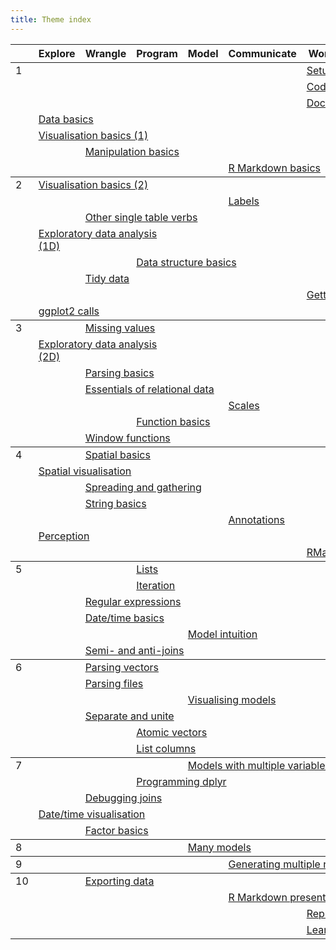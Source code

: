 ```yaml
---
title: Theme index
---
```


<table class="syllabus">
<colgroup>
  <col class="week" />
  <col class="theme" />
  <col class="theme" />
  <col class="theme" />
  <col class="theme" />
  <col class="theme" />
  <col class="theme" />
  <col class="theme" />
  <col class="theme" />
</colgroup>

<thead>
<tr>
  <th></th>
  <th>Explore</th>
  <th>Wrangle</th>
  <th>Program</th>
  <th>Model</th>
  <th>Communicate</th>
  <th>Workflow</th>
  <th></th>
  <th></th>
</tr>
</thead>
<tbody>
<tr>
<td id='week-1'>1</td>
  <td colspan="5"></td>
  <td colspan="3"><a class="workflow" href="setup.html">Setup</a></td>
</tr>
<tr>
<td></td>
  <td colspan="5"></td>
  <td colspan="3"><a class="workflow" href="code-style.html">Code style</a></td>
</tr>
<tr>
<td></td>
  <td colspan="5"></td>
  <td colspan="3"><a class="workflow" href="documentation.html">Documentation</a></td>
</tr>
<tr>
<td></td>
  <td colspan="3"><a class="explore" href="data-basics.html">Data basics</a></td>
  <td colspan="5"></td>
</tr>
<tr>
<td></td>
  <td colspan="3"><a class="explore" href="vis-basics.html">Visualisation basics (1)</a></td>
  <td colspan="5"></td>
</tr>
<tr>
<td></td>
  <td colspan="1"></td>
  <td colspan="3"><a class="wrangle" href="manip-basics.html">Manipulation basics</a></td>
  <td colspan="4"></td>
</tr>
<tr>
<td></td>
  <td colspan="4"></td>
  <td colspan="3"><a class="communicate" href="rmarkdown-basics.html">R Markdown basics</a></td>
  <td colspan="1"></td>
</tr>
</tbody>
<tbody>
<tr>
<td id='week-2'>2</td>
  <td colspan="3"><a class="explore" href="vis-basics-2.html">Visualisation basics (2)</a></td>
  <td colspan="5"></td>
</tr>
<tr>
<td></td>
  <td colspan="4"></td>
  <td colspan="3"><a class="communicate" href="vis-labelling.html">Labels</a></td>
  <td colspan="1"></td>
</tr>
<tr>
<td></td>
  <td colspan="1"></td>
  <td colspan="3"><a class="wrangle" href="manip-one-table.html">Other single table verbs</a></td>
  <td colspan="4"></td>
</tr>
<tr>
<td></td>
  <td colspan="3"><a class="explore" href="eda-1d.html">Exploratory data analysis (1D)</a></td>
  <td colspan="5"></td>
</tr>
<tr>
<td></td>
  <td colspan="2"></td>
  <td colspan="3"><a class="program" href="data-structure-basics.html">Data structure basics</a></td>
  <td colspan="3"></td>
</tr>
<tr>
<td></td>
  <td colspan="1"></td>
  <td colspan="3"><a class="wrangle" href="tidy-data.html">Tidy data</a></td>
  <td colspan="4"></td>
</tr>
<tr>
<td></td>
  <td colspan="5"></td>
  <td colspan="3"><a class="workflow" href="getting-help.html">Getting help</a></td>
</tr>
<tr>
<td></td>
  <td colspan="3"><a class="explore" href="vis-calls.html">ggplot2 calls</a></td>
  <td colspan="5"></td>
</tr>
</tbody>
<tbody>
<tr>
<td id='week-3'>3</td>
  <td colspan="1"></td>
  <td colspan="3"><a class="wrangle" href="missing-values.html">Missing values</a></td>
  <td colspan="4"></td>
</tr>
<tr>
<td></td>
  <td colspan="3"><a class="explore" href="eda-2d.html">Exploratory data analysis (2D)</a></td>
  <td colspan="5"></td>
</tr>
<tr>
<td></td>
  <td colspan="1"></td>
  <td colspan="3"><a class="wrangle" href="parse-basics.html">Parsing basics</a></td>
  <td colspan="4"></td>
</tr>
<tr>
<td></td>
  <td colspan="1"></td>
  <td colspan="3"><a class="wrangle" href="relational-basics.html">Essentials of relational data</a></td>
  <td colspan="4"></td>
</tr>
<tr>
<td></td>
  <td colspan="4"></td>
  <td colspan="3"><a class="communicate" href="vis-scales.html">Scales</a></td>
  <td colspan="1"></td>
</tr>
<tr>
<td></td>
  <td colspan="2"></td>
  <td colspan="3"><a class="program" href="function-basics.html">Function basics</a></td>
  <td colspan="3"></td>
</tr>
<tr>
<td></td>
  <td colspan="1"></td>
  <td colspan="3"><a class="wrangle" href="window-functions.html">Window functions</a></td>
  <td colspan="4"></td>
</tr>
</tbody>
<tbody>
<tr>
<td id='week-4'>4</td>
  <td colspan="1"></td>
  <td colspan="3"><a class="wrangle" href="spatial-basics.html">Spatial basics</a></td>
  <td colspan="4"></td>
</tr>
<tr>
<td></td>
  <td colspan="3"><a class="explore" href="spatial-vis.html">Spatial visualisation</a></td>
  <td colspan="5"></td>
</tr>
<tr>
<td></td>
  <td colspan="1"></td>
  <td colspan="3"><a class="wrangle" href="spread-gather.html">Spreading and gathering</a></td>
  <td colspan="4"></td>
</tr>
<tr>
<td></td>
  <td colspan="1"></td>
  <td colspan="3"><a class="wrangle" href="string-basics.html">String basics</a></td>
  <td colspan="4"></td>
</tr>
<tr>
<td></td>
  <td colspan="4"></td>
  <td colspan="3"><a class="communicate" href="vis-annotation.html">Annotations</a></td>
  <td colspan="1"></td>
</tr>
<tr>
<td></td>
  <td colspan="3"><a class="explore" href="vis-perception.html">Perception</a></td>
  <td colspan="5"></td>
</tr>
<tr>
<td></td>
  <td colspan="5"></td>
  <td colspan="3"><a class="workflow" href="workflow-rmarkdown.html">RMarkdown</a></td>
</tr>
</tbody>
<tbody>
<tr>
<td id='week-5'>5</td>
  <td colspan="2"></td>
  <td colspan="3"><a class="program" href="lists.html">Lists</a></td>
  <td colspan="3"></td>
</tr>
<tr>
<td></td>
  <td colspan="2"></td>
  <td colspan="3"><a class="program" href="iteration.html">Iteration</a></td>
  <td colspan="3"></td>
</tr>
<tr>
<td></td>
  <td colspan="1"></td>
  <td colspan="3"><a class="wrangle" href="regexps.html">Regular expressions</a></td>
  <td colspan="4"></td>
</tr>
<tr>
<td></td>
  <td colspan="1"></td>
  <td colspan="3"><a class="wrangle" href="datetime-basics.html">Date/time basics</a></td>
  <td colspan="4"></td>
</tr>
<tr>
<td></td>
  <td colspan="3"></td>
  <td colspan="3"><a class="model" href="model-basics.html">Model intuition</a></td>
  <td colspan="2"></td>
</tr>
<tr>
<td></td>
  <td colspan="1"></td>
  <td colspan="3"><a class="wrangle" href="filter-joins.html">Semi- and anti-joins</a></td>
  <td colspan="4"></td>
</tr>
</tbody>
<tbody>
<tr>
<td id='week-6'>6</td>
  <td colspan="1"></td>
  <td colspan="3"><a class="wrangle" href="parse-vector.html">Parsing vectors</a></td>
  <td colspan="4"></td>
</tr>
<tr>
<td></td>
  <td colspan="1"></td>
  <td colspan="3"><a class="wrangle" href="parse-file.html">Parsing files</a></td>
  <td colspan="4"></td>
</tr>
<tr>
<td></td>
  <td colspan="3"></td>
  <td colspan="3"><a class="model" href="model-vis.html">Visualising models</a></td>
  <td colspan="2"></td>
</tr>
<tr>
<td></td>
  <td colspan="1"></td>
  <td colspan="3"><a class="wrangle" href="separate-unite.html">Separate and unite</a></td>
  <td colspan="4"></td>
</tr>
<tr>
<td></td>
  <td colspan="2"></td>
  <td colspan="3"><a class="program" href="vectors.html">Atomic vectors</a></td>
  <td colspan="3"></td>
</tr>
<tr>
<td></td>
  <td colspan="2"></td>
  <td colspan="3"><a class="program" href="list-cols.html">List columns</a></td>
  <td colspan="3"></td>
</tr>
</tbody>
<tbody>
<tr>
<td id='week-7'>7</td>
  <td colspan="3"></td>
  <td colspan="3"><a class="model" href="model-multivariate.html">Models with multiple variables</a></td>
  <td colspan="2"></td>
</tr>
<tr>
<td></td>
  <td colspan="2"></td>
  <td colspan="3"><a class="program" href="manip-programming.html">Programming dplyr</a></td>
  <td colspan="3"></td>
</tr>
<tr>
<td></td>
  <td colspan="1"></td>
  <td colspan="3"><a class="wrangle" href="joins-debugging.html">Debugging joins</a></td>
  <td colspan="4"></td>
</tr>
<tr>
<td></td>
  <td colspan="3"><a class="explore" href="datetime-vis.html">Date/time visualisation</a></td>
  <td colspan="5"></td>
</tr>
<tr>
<td></td>
  <td colspan="1"></td>
  <td colspan="3"><a class="wrangle" href="factor-basics.html">Factor basics</a></td>
  <td colspan="4"></td>
</tr>
</tbody>
<tbody>
<tr>
<td id='week-8'>8</td>
  <td colspan="3"></td>
  <td colspan="3"><a class="model" href="model-many.html">Many models</a></td>
  <td colspan="2"></td>
</tr>
</tbody>
<tbody>
<tr>
<td id='week-9'>9</td>
  <td colspan="4"></td>
  <td colspan="3"><a class="communicate" href="report-generation.html">Generating multiple reports</a></td>
  <td colspan="1"></td>
</tr>
</tbody>
<tbody>
<tr>
<td id='week-10'>10</td>
  <td colspan="1"></td>
  <td colspan="3"><a class="wrangle" href="export.html">Exporting data</a></td>
  <td colspan="4"></td>
</tr>
<tr>
<td></td>
  <td colspan="4"></td>
  <td colspan="3"><a class="communicate" href="rmarkdown-formats.html">R Markdown presentations</a></td>
  <td colspan="1"></td>
</tr>
<tr>
<td></td>
  <td colspan="5"></td>
  <td colspan="3"><a class="workflow" href="reprexes.html">Reprexes</a></td>
</tr>
<tr>
<td></td>
  <td colspan="5"></td>
  <td colspan="3"><a class="workflow" href="learning-more.html">Learning more</a></td>
</tr>
</tbody>
</table>